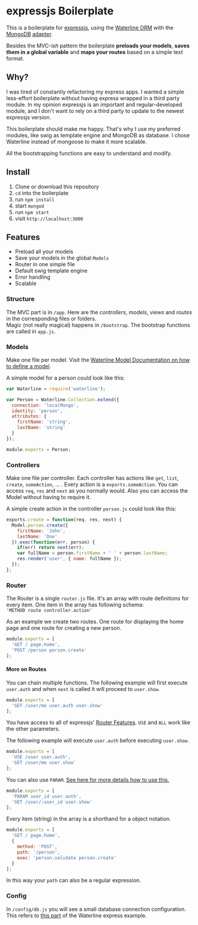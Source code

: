 expressjs Boilerplate
========

This is a boilerplate for [expressjs](https://github.com/strongloop/express), using the [Waterline ORM](https://github.com/balderdashy/waterline) with the [MongoDB](http://www.mongodb.org/) [adapter](https://github.com/balderdashy/sails-mongo).

Besides the MVC-_ish_ pattern the boilerplate **preloads your models**, **saves them in a global variable** and **maps your routes** based on a simple text format.

Why?
----

I was tired of constantly refactoring my express apps. I wanted a simple less-effort boilerplate without having express wrapped in a third party module. In my opinion expressjs is an important and regular-developed module, and I don't want to rely on a third party to update to the newest expressjs version.

This boilerplate should make me happy. That's why I use my preferred modules, like swig as template engine and MongoDB as database. I chose Waterline instead of mongoose to make it more scalable.

All the bootstrapping functions are easy to understand and modify.

Install
-------

1. Clone or download this repository
2. `cd` into the boilerplate
3. run `npm install`
4. start `mongod`
5. run `npm start`
6. visit `http://localhost:3000`

Features
--------

* Preload all your models
* Save your models in the global `Models`
* Router in one simple file
* Default swig template engine
* Error handling
* Scalable

### Structure

The MVC part is in `/app`. Here are the _controllers_, _models_, _views_ and _routes_ in the corresponding files or folders.  
Magic (not really magical) happens in `/bootstrap`. The bootstrap functions are called in `app.js`.

### Models

Make one file per model. Visit the [Waterline Model Documentation on how to define a model](https://github.com/balderdashy/waterline-docs/blob/master/models.md).

A simple model for a person could look like this:

```javascript
var Waterline = require('waterline');

var Person = Waterline.Collection.extend({
  connection: 'localMongo',
  identity: 'person',
  attributes: {
    firstName: 'string',
    lastName: 'string'
  }
});

module.exports = Person;
```

### Controllers

Make one file per controller. Each controller has actions like `get`, `list`, `create`, `someAction`, … . Every action is a `exports.someAction`. You can access `req`, `res` and `next` as you normally would. Also you can access the Model without having to require it.

A simple create action in the controller `person.js` could look like this:

```javascript
exports.create = function(req, res, next) {
  Model.person.create({
    firstName: 'John',
    lastName: 'Doe'
  }).exec(function(err, person) {
    if(err) return next(err);
    var fullName = person.firstName + ' ' + person.lastName;
    res.render('user', { name: fullName });
  });
};
```

### Router

The Router is a single `router.js` file. It's an array with route definitions for every item. One item in the array has following schema:  
`'METHOD route controller.action'`

As an example we create two routes. One route for displaying the home page and one route for creating a new person.

```javascript
module.exports = [
  'GET / page.home',
  'POST /person person.create'
];
```

#### More on Routes

You can chain multiple functions. The following example will first execute `user.auth` and when `next` is called it will proceed to `user.show`.

```javascript
module.exports = [
  'GET /user/me user.auth user.show'
];
```

You have access to all of expressjs' [Router Features](http://expressjs.com/4x/api.html#router). `USE` and `ALL` work like the other parameters.

The following example will execute `user.auth` before executing `user.show`.

```javascript
module.exports = [
  'USE /user user.auth',
  'GET /user/me user.show'
];
```

You can also use `PARAM`. [See here for more details how to use this.](http://expressjs.com/4x/api.html#router.param)

```javascript
module.exports = [
  'PARAM user_id user.auth',
  'GET /user/:user_id user.show'
];
```

Every item (string) in the array is a shorthand for a object notation.

```javascript
module.exports = [
  'GET / page.home',
  {
    method: 'POST',
    path: '/person',
    exec: 'person.validate person.create'
  }
];
```

In this way your `path` can also be a regular expression.

### Config

In `/config/db.js` you will see a small database connection configuration. This refers to [this part](https://github.com/balderdashy/waterline/blob/master/example/express/express-example.js#L39) of the Waterline express example.
